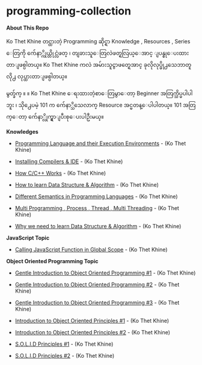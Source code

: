 # programming-collection
**About This Repo**

Ko Thet Khine တင္ထားတဲ့ Programming ဆိုင္ရာ Knowledge , Resources , Series ေတြကို က်ေနာ္ကိုယ္တိုင္လဲဖတ္ ၊ တျခားသူေတြလဲဖတ္ရလြယ္ေအာင္ ျပန္စုေပးထားတာျဖစ္ပါတယ္။ Ko Thet Khine ကလဲ အမ်ားသူငွာဖတ္ရေအာင္ ခုလိုလုပ္ဖို႕သေဘာတူလို႕ လုပ္ထားတာျဖစ္ပါတယ္။ 

မွတ္ခ်က္ ။	။ Ko Thet Khine ေရးထားတဲ့စာေတြမွာေတာ့ Beginner အတြက္သိပ္မပါပါဘူး ၊ သို႕ေပမဲ့ 101 က က်ေနာ္သိသေလာက္ Resource အင္မတန္ေပါပါတယ္။ 101 အတြက္ေတာ့ က်ေနာ္လိုက္ရွာျပီးစုေပးပါဦးမယ္။


**Knowledges** 

 - [Programming Language and their Execution Environments](https://github.com/LunaM00n/programming-collection/blob/master/Knowledges/knowledge1.md) - (Ko Thet Khine)

 - [Installing Compilers & IDE](https://github.com/LunaM00n/programming-collection/blob/master/Knowledges/knowledge2.md) - (Ko Thet Khine)


 - [How C/C++ Works](https://github.com/LunaM00n/programming-collection/blob/master/Knowledges/knowledge3.md) - (Ko Thet Khine)

 - [How to learn Data Structure & Algorithm](https://github.com/LunaM00n/programming-collection/blob/master/Knowledges/knowledge4.md) - (Ko Thet Khine)
 
 - [Different Semantics in Programming Languages](https://github.com/LunaM00n/programming-collection/blob/master/Knowledges/knowledge5.md) - (Ko Thet Khine)
 
 - [Multi Programming , Process , Thread , Multi Threading](https://github.com/LunaM00n/programming-collection/blob/master/Knowledges/knowledge6.md) - (Ko Thet Khine)
 
 - [Why we need to learn Data Structure & Algorithm](https://github.com/LunaM00n/programming-collection/blob/master/Knowledges/knowledge7.md) - (Ko Thet Khine)

**JavaScript Topic**
 - [Calling JavaScript Function in Global Scope](https://github.com/LunaM00n/programming-collection/blob/master/JavaScript/JS1.md) - (Ko Thet Khine)


**Object Oriented Programming Topic**

 - [Gentle Introduction to Object Oriented Programming #1](https://github.com/LunaM00n/programming-collection/blob/master/OOP/gioop1.md) - (Ko Thet Khine)

 - [Gentle Introduction to Object Oriented Programming #2](https://github.com/LunaM00n/programming-collection/blob/master/OOP/gioop2.md) - (Ko Thet Khine)

 - [Gentle Introduction to Object Oriented Programming #3](https://github.com/LunaM00n/programming-collection/blob/master/OOP/gioop3.md) - (Ko Thet Khine)

 - [Introduction to Object Oriented Principles #1](https://github.com/LunaM00n/programming-collection/blob/master/OOP/ioop1.md) - (Ko Thet Khine)
  
 - [Introduction to Object Oriented Principles #2](https://github.com/LunaM00n/programming-collection/blob/master/OOP/ioop2.md) - (Ko Thet Khine)
 
 - [S.O.L.I.D Principles #1](https://github.com/LunaM00n/programming-collection/blob/master/OOP/solid1.md) - (Ko Thet Khine)
 
 - [S.O.L.I.D Principles #2](https://github.com/LunaM00n/programming-collection/blob/master/OOP/solid2.md) - (Ko Thet Khine)
